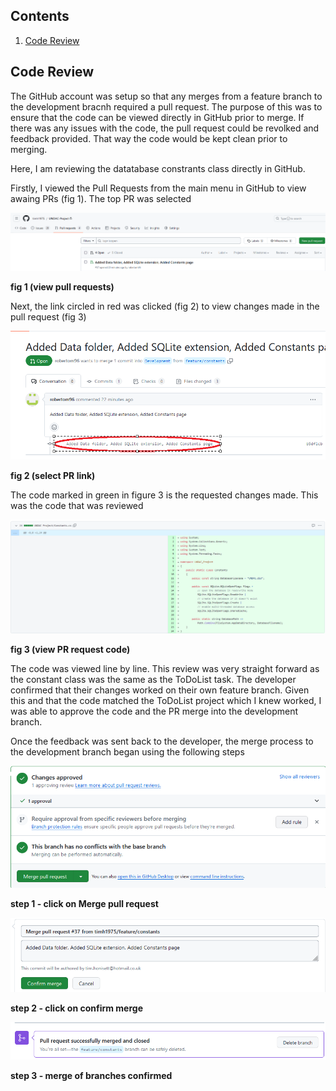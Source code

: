 ## Contents
1.  [Code Review](#code_review)


## Code Review

The GitHub account was setup so that any merges from a feature branch to the development bracnh required a pull request.  The purpose of this was to ensure that the code can be viewed directly in GitHub prior to merge. If there was any issues with the code, the pull request could be revolked and feedback provided. That way the code would be kept clean prior to merging.

Here, I am reviewing the datatabase constrants class directly in GitHub. 

Firstly, I viewed the Pull Requests from the main menu in GitHub to view awaing PRs (fig 1).  The top PR was selected

![](images/github-see-pull-request.png "")

**fig 1 (view pull requests)**

Next, the link circled in red was clicked (fig 2) to view changes made in the pull request (fig 3)

![](images/github-select-pull-request.png "")

**fig 2 (select PR link)**

The code marked in green in figure 3 is the requested changes made. This was the code that was reviewed

![](images/github-push-see-changes.png "")

**fig 3 (view PR request code)**

The code was viewed line by line. This review was very straight forward as the constant class was the same as the ToDoList task.  The developer confirmed that their changes worked on their own feature branch. Given this and that the code matched the ToDoList project which I knew worked, I was able to approve the code and the PR merge into the development branch.

Once the feedback was sent back to the developer, the merge process to the development branch began using the following steps

![](images/github-merge-request.png "")

**step 1 - click on Merge pull request**

![](images/github-confirm-merge.png "")

**step 2 - click on confirm merge**

![](images/github-merge-confirmed.png "")

**step 3 - merge of branches confirmed**

